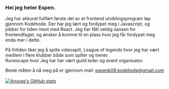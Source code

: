 ### Hei jeg heter Espen.

Jeg har akkurat fullført første del av et frontend utviklingsprogram løp gjennom Kodehode. Der har jeg lært og fordypet meg i Javascript, og jobber for tiden mest med React. Jeg har fått veldig sansen for frontendfaget, og ønsker å komme til en plass hvor jeg får fordypet meg enda mer i dette.

På fritiden liker jeg å spille videospill, League of legends hvor jeg har vært medlem i flere klubber både som spiller og trener. <br>
Runescape hvor Jeg har har vært guild leder og event organisator.


Beste måten å nå meg på er gjennom mail: espenb08.kodehode@gmail.com <br><br>
[![Anurag's GitHub stats](https://github-readme-stats.vercel.app/api?username=EspenB08&theme=tokyonight&show_icons=true)](https://github.com/anuraghazra/github-readme-stats)
<!--
**EspenB08/EspenB08** is a ✨ _special_ ✨ repository because its `README.md` (this file) appears on your GitHub profile.

Here are some ideas to get you started:

- 🔭 I’m currently working on ...
- 🌱 I’m currently learning ...
- 👯 I’m looking to collaborate on ...
- 🤔 I’m looking for help with ...
- 💬 Ask me about ...
- 📫 How to reach me: ...
- 😄 Pronouns: ...
- ⚡ Fun fact: ...
-->

